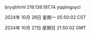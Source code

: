 brysjhhrhl 219.139.197.74 yqqlmgsycl

2024年 10月 28日 星期一 05:50:02 CST

2024年 10月 27日 星期日 21:50:02 GMT
